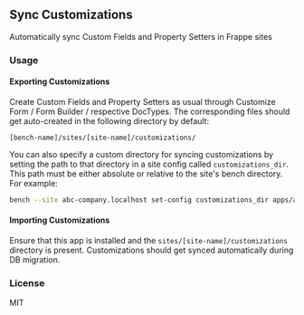 ## Sync Customizations

Automatically sync Custom Fields and Property Setters in Frappe sites


### Usage

#### Exporting Customizations

Create Custom Fields and Property Setters as usual through Customize Form / Form Builder / respective DocTypes. The corresponding files should get auto-created in the following directory by default:

```
[bench-name]/sites/[site-name]/customizations/
```

You can also specify a custom directory for syncing customizations by setting the path to that directory in a site config called `customizations_dir`. This path must be either absolute or relative to the site's bench directory. For example:

```bash
bench --site abc-company.localhost set-config customizations_dir apps/abc_company/customizations
```


#### Importing Customizations

Ensure that this app is installed and the `sites/[site-name]/customizations` directory is present. Customizations should get synced automatically during DB migration.

### License

MIT
